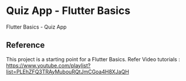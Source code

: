 # Quiz App - Flutter Basics

Flutter Basics - Quiz App

## Reference

This project is a starting point for a Flutter Basics.
Refer Video tutorials : https://www.youtube.com/playlist?list=PLEhZFQ3TRAyMubouRQtJmCGoa4H8XJaQH
